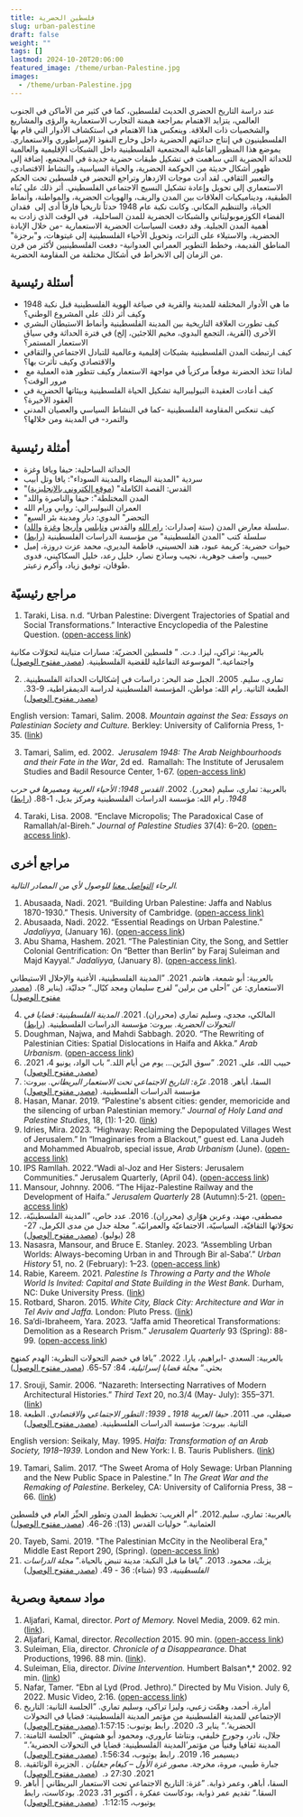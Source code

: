 ```yaml
---
title: فلسطين الحضرية
slug: urban-palestine
draft: false
weight: ""
tags: []
lastmod: 2024-10-20T20:06:00
featured_image: /theme/urban-Palestine.jpg
images:
  - /theme/urban-Palestine.jpg
---
```

عند دراسة التاريخ الحضري الحديث لفلسطين، كما في كثير من الأماكن في الجنوب العالمي، يتزايد الاهتمام بمراجعة هيمنة التجارب الاستعمارية والرؤى والمشاريع والشخصيات ذات العلاقة. وينعكس هذا الاهتمام في استكشاف الأدوار التي قام بها الفلسطينيون في إنتاج حداثتهم الحضرية داخل وخارج النفوذ الإمبراطوري والاستعماري. يموضع هذا المنظور الفاعلية المجتمعية الفلسطينية داخل الشبكات الإقليمية والعالمية للحداثة الحضرية التي ساهمت في تشكيل طبقات حضرية جديدة في المجتمع، إضافة إلى ظهور أشكال حديثة من الحوكمة الحضرية، والحياة السياسية، والنشاط الاقتصادي، والتعبير الثقافي. لقد أدت موجات الازدهار وتراجع التحضر في فلسطين تحت الحكم الاستعماري إلى تحويل وإعادة تشكيل النسيج الاجتماعي الفلسطيني. أثر ذلك على بُناه الطبقية، وديناميكيات العلاقات بين المدن والريف، والهويات الحضرية، والمواطنة، وأنماط الحياة، والتنظيم المكاني. وكانت نكبة عام 1948 حدثاً تاريخياً فارقاً أدى إلى  فقدان الفضاء الكوزموبوليتاني والشبكات الحضرية للمدن الساحلية،  في الوقت الذي زادت به أهمية المدن الجبلية. وقد دفعت السياسات الحضرية الاستعمارية -من خلال الإبادة الحضرية، والاستيلاء على التراث، وتحويل الأحياء الفلسطينية إلى غيتوهات، و"برجزة" المناطق القديمة، وخطط التطوير العمراني العدوانية- دفعت الفلسطينيين لأكثر من قرن من الزمان إلى الانخراط في أشكال مختلفة من المقاومة الحضرية.

## أسئلة رئيسية

- ما هي الأدوار المختلفة للمدينة والقرية في صياغة الهوية الفلسطينية قبل نكبة 1948 وكيف أثر ذلك على المشروع الوطني؟
- كيف تطورت العلاقة التاريخية بين المدينة الفلسطينية وأنماط الاستيطان البشري الأخرى (القرية، التجمع البدوي، مخيم اللاجئين، إلخ) في فترة الحداثة وفي سياق الاستعمار المستمر؟
- كيف ارتبطت المدن الفلسطينية بشبكات إقليمية وعالمية للتبادل الاجتماعي والثقافي والاقتصادي وكيف تأثرت بها؟
-  لماذا تتخذ الحضرنة موقعاً مركزياً في مواجهة الاستعمار وكيف تتطور هذه العملية مع مرور الوقت؟
- كيف أعادت العقيدة النيوليبرالية تشكيل الحياة الفلسطينية وبيئاتها الحضرية في العقود الأخيرة؟
- كيف تنعكس المقاومة الفلسطينية -كما في النشاط السياسي والعصيان المدني والتمرد- في المدينة ومن خلالها؟

## **أمثلة رئيسية**

- الحداثة الساحلية: حيفا ويافا وغزة
- سردية "المدينة البيضاء والمدينة السوداء": يافا وتل أبيب
- "القدس: القصة الكاملة" ([موقع إلكتروني بالإنجليزية](https://www.jerusalemstory.com/en))
- "المدن المختلطة": حيفا والناصرة واللد
- العمران النيوليبرالي: روابي ورام الله
- "التحضر" البدوي: ديار ومدينة بئر السبع
- سلسلة معارض المدن (ستة إصدارات: [رام الله](https://universes.art/en/nafas/articles/2010/ramallah) والقدس و[نابلس](http://museum.birzeit.edu/ar/exhibitions/%D9%85%D8%A7-%D8%A8%D9%8A%D9%86-%D8%B9%D9%8A%D8%A8%D8%A7%D9%84-%D9%88%D8%AC%D8%B1%D8%B2%D9%8A%D9%85) و[أريحا](http://museum.birzeit.edu/ar/exhibitions/%D8%A3%D8%B1%D9%8A%D8%AD%D8%A7-%E2%80%93-%D8%A7%D9%84%D8%A3%D9%82%D8%B1%D8%A8-%D8%A7%D9%84%D9%89-%D8%A7%D9%84%D8%A7%D8%B1%D8%B6%D8%8C-%D8%A7%D9%84%D8%A7%D8%A8%D8%B9%D8%AF-%D9%85%D9%86-%D8%A7%D9%84%D8%B3%D9%85%D8%A7%D8%A1-%D8%A7%D9%84%D9%86%D8%B3%D8%AE%D8%A9-%D8%A7%D9%84%D8%B1%D8%A7%D8%A8%D8%B9%D8%A9-%D9%85%D9%86-%D9%85%D8%B9%D8%B1%D8%B6-%D8%A7%D9%84%D9%85%D8%AF%D9%86) و[غزة](http://museum.birzeit.edu/ar/exhibitions/%D9%85%D8%B9%D8%B1%D8%B6-%D8%A7%D9%84%D9%85%D8%AF%D9%86-%D8%A7%D9%84%D8%AE%D8%A7%D9%85%D8%B3%D8%8C-%D8%A7%D8%B9%D8%A7%D8%AF%D8%A9-%D8%A7%D8%B9%D9%85%D8%A7%D8%B1-%D8%BA%D8%B2%D8%A9) و[اللد](http://museum.birzeit.edu/ar/exhibitions/%D9%85%D8%B9%D8%B1%D8%B6-%D8%A7%D9%84%D9%85%D8%AF%D9%86-%D8%A7%D9%84%D8%AE%D8%A7%D9%85%D8%B3%D8%8C-%D8%A7%D8%B9%D8%A7%D8%AF%D8%A9-%D8%A7%D8%B9%D9%85%D8%A7%D8%B1-%D8%BA%D8%B2%D8%A9)).
- سلسلة كتب "المدن الفلسطينية" من مؤسسة الدراسات الفلسطينية ([رابط](https://www.palestine-studies.org/en/books/explorer1?f%5B0%5D=field_book_type%3A17061))
- حيوات حضرية: كريمة عبود، هند الحسيني، فاطمة البديري، محمد عزت دروزة، إميل حبيبي، واصف جوهرية، نجيب وساذج نصار، خليل رعد، خليل السكاكيني، فدوى طوقان، توفيق زياد، وأكرم زعيتر.

## مراجع رئيسيّة

1. Taraki, Lisa. n.d. “Urban Palestine: Divergent Trajectories of Spatial and Social Transformations.” Interactive Encyclopedia of the Palestine Question. ([open-access link](https://www.palquest.org/en/highlight/14513/urban-palestine))

بالعربية: تراكي، ليزا. د.ت. ” فلسطين الحضريّة: مسارات متباينة لتحوّلات مكانية واجتماعية.“ الموسوعة التفاعلية للقضية الفلسطينية. ([مصدر مفتوح الوصول](https://www.palquest.org/ar/highlight/14514/%D9%81%D9%84%D8%B3%D8%B7%D9%8A%D9%86-%D8%A7%D9%84%D8%AD%D8%B6%D8%B1%D9%8A%D9%91%D8%A9))

2. تماري، سليم. 2005. الجبل ضد البحر: دراسات في إشكاليات الحداثة الفلسطينية. الطبعة الثانية. رام الله: مواطن، المؤسسة الفلسطينية لدراسة الديمقراطية، 9-33. ([مصدر مفتوح الوصول](https://muwatin.birzeit.edu/sites/default/files/publications/attachments/Salim%E2%80%AD_%E2%80%ACBook%E2%80%AD_sm.pdf))

English version: Tamari, Salim. 2008. *Mountain against the Sea:* *Essays on Palestinian Society and Culture.* Berkley: University of California Press, 1-35. ([link](https://www.ucpress.edu/book/9780520251298/mountain-against-the-sea))

3. Tamari, Salim, ed. 2002.  *Jerusalem 1948: The Arab Neighbourhoods and their Fate in the War*, 2d ed.  Ramallah: The Institute of Jerusalem Studies and Badil Resource Center, 1-67. ([open-access link](https://www.palestine-studies.org/en/node/1649524))

بالعربية: تماري، سليم (محرر). 2002. *القدس 1948: الأحياء العربية ومصيرها في حرب 1948.* رام الله: مؤسسة الدراسات الفلسطينية ومركز بديل، 1-88. ([رابط](https://www.palestine-studies.org/ar/node/1648037))

4. Taraki, Lisa. 2008. “Enclave Micropolis; The Paradoxical Case of Ramallah/al-Bireh.” *Journal of Palestine Studies* 37(4): 6–20. ([open-access link](https://www.palquest.org/sites/default/files/Enclave_Micropolis_The_Paradoxical_Case_of_Ramallahal-Bireh-_Lisa_Taraki.pdf)).

## مراجع أخرى

*الرجاء [التواصل معنا](https://palestine.araburbanism.com/ar/contact/) للوصول لأي من المصادر التالية.*

1. Abusaada, Nadi. 2021. “Building Urban Palestine: Jaffa and Nablus 1870-1930.” Thesis. University of Cambridge. ([open-access link)](https://www.repository.cam.ac.uk/items/d344acc0-066b-4205-9c53-2ecbc64b41bb)
2. Abusaada, Nadi. 2022. “Essential Readings on Urban Palestine.” *Jadaliyya*, (January 16). ([open-access link](https://www.jadaliyya.com/Details/44213))
3. Abu Shama, Hashem. 2021. “The Palestinian City, the Song, and Settler Colonial Gentrification: On “Better than Berlin” by Faraj Suleiman and Majd Kayyal.” *Jadaliyya,* (January 8). ([open-access link)](https://www.jadaliyya.com/Details/42216).

بالعربية: أبو شمعة، هاشم. 2021. ”المدينة الفلسطينية، الأغنية والإحلال الاستيطاني الاستعماري: عن ”أحلى من برلين“ لفرج سليمان ومجد كيّال.“ جدليّة، (يناير 8). ([مصدر مفتوح الوصول](https://www.jadaliyya.com/Details/42214/%D8%A7%D9%84%D9%85%D8%AF%D9%8A%D9%86%D8%A9-%D8%A7%D9%84%D9%81%D9%84%D8%B3%D8%B7%D9%8A%D9%86%D9%8A%D8%A9%D8%8C-%D8%A7%D9%84%D8%A3%D8%BA%D9%86%D9%8A%D8%A9-%D9%88%D8%A7%D9%84%D8%A5%D8%AD%D9%84%D8%A7%D9%84-%D8%A7%D9%84%D8%A7%D8%B3%D8%AA%D9%8A%D8%B7%D8%A7%D9%86%D9%8A-%D8%A7%D9%84%D8%A7%D8%B3%D8%AA%D8%B9%D9%85%D8%A7%D8%B1%D9%8A-%D8%B9%D9%86-%D8%A3%D8%AD%D9%84%D9%89-%D9%85%D9%86-%D8%A8%D8%B1%D9%84%D9%8A%D9%86-%D9%84%D9%81%D8%B1%D8%AC-%D8%B3%D9%84%D9%8A%D9%85%D8%A7%D9%86-%D9%88%D9%85%D8%AC%D8%AF-%D9%83%D9%8A%D9%91%D8%A7%D9%84))

4. المالكي، مجدي، وسليم تماري (محرران). 2021. *المدينة الفلسطينية: قضايا في التحولات الحضرية*. بيروت: مؤسسة الدراسات الفلسطينية. ([رابط](https://www.palestine-studies.org/ar/node/1651672))
5. Doughman, Najwa, and Mahdi Sabbagh. 2020. “The Rewriting of Palestinian Cities: Spatial Dislocations in Haifa and Akka.” *Arab Urbanism*. ([open-access link](https://www.araburbanism.com/magazine/rewriting-palestinian-cities))
6. حبيب الله، علي. 2021. ”سوق البرّين… يوم من أيام اللد.“ باب الواد، يونيو 4، 2021. ([مصدر مفتوح الوصول](https://babelwad.com/ar/%d9%81%d9%84%d8%b3%d8%b7%d9%8a%d9%86/%d8%b3%d9%88%d9%82-%d8%a7%d9%84%d8%a8%d8%b1%d9%91%d9%8a%d9%86-%d9%8a%d9%88%d9%85-%d9%85%d9%86-%d8%a3%d9%8a%d8%a7%d9%85-%d8%a7%d9%84%d9%84%d8%af/))
7. السقا، أباهر. 2018. *غزّة: التاريخ الاجتماعي تحت الاستعمار البريطاني.* بيروت: مؤسسة الدراسات الفلسطينية. ([مصدر مفتوح الوصول](https://palestine.araburbanism.com/img/%D8%BA%D8%B2%D8%A9%20%D8%A7%D9%84%D8%AA%D8%A7%D8%B1%D9%8A%D8%AE%20%D8%A7%D9%84%D8%A7%D8%AC%D8%AA%D9%85%D8%A7%D8%B9%D9%8A%20%D8%AA%D8%AD%D8%AA%20%D8%A7%D9%84%D8%A7%D8%B3%D8%AA%D8%B9%D9%85%D8%A7%D8%B1.pdf))
8. Hasan, Manar. 2019. “Palestine's absent cities: gender, memoricide and the silencing of urban Palestinian memory.” *Journal of Holy Land and Palestine Studies*, 18, (1): 1-20. ([link](https://www.euppublishing.com/doi/abs/10.3366/hlps.2019.0200?journalCode=hlps))
9. Idries, Mira. 2023. “Highway: Reclaiming the Depopulated Villages West of Jerusalem.” In “Imaginaries from a Blackout,” guest ed. Lana Judeh and Mohammed Abualrob, special issue, *Arab Urbanism* (June). ([open-access link)](https://www.araburbanism.com/magazine/the-landscape-beyond-the-highway)
10. IPS Ramllah. 2022.“Wadi al-Joz and Her Sisters: Jerusalem Communities.” Jerusalem Quarterly, (April 04). ([open-access link](https://www.palestine-studies.org/en/node/1652704))
11. Mansour, Johnny. 2006. “The Hijaz-Palestine Railway and the Development of Haifa.” *Jerusalem Quarterly* 28 (Autumn):5-21. ([open-access link](https://www.palestine-studies.org/en/node/77910))
12. مصطفى، مهند، وعرين هوّاري (محرران). 2016. عدد خاص، ”المدينة الفلسطينيّة، تحوّلاتها الثقافيّة، السياسيّة، الاجتماعيّة والعمرانيّة.“ مجلة جدل من مدى الكرمل، 27-28 (يوليو). ([مصدر مفتوح الوصول](https://mada-research.org/storage/uploads/2016/08/JDL2728-Full.pdf))
13. Nasasra, Mansour, and Bruce E. Stanley. 2023. “Assembling Urban Worlds: Always-becoming Urban in and Through Bir al-Saba’.” *Urban History* 51, no. 2 (February): 1–23. ([open-access link](https://www.researchgate.net/publication/368269911_Assembling_urban_worlds_always-becoming_urban_in_and_through_Bir_al-Saba'))  
14. Rabie, Kareem. 2021. *Palestine Is Throwing a Party and the Whole World Is Invited: Capital and State Building in the West Bank.* Durham, NC: Duke University Press. ([link](https://www.dukeupress.edu/Assets/PubMaterials/978-1-4780-1409-6_601.pdf))
15. Rotbard, Sharon. 2015. *White City, Black City: Architecture and War in Tel Aviv and Jaffa.* London: Pluto Press. ([link](https://www.plutobooks.com/9781783713141/white-city-black-city/))
16. Sa‘di-Ibraheem, Yara. 2023. “Jaffa amid Theoretical Transformations: Demolition as a Research Prism.” *Jerusalem Quarterly* 93 (Spring): 88-99. ([open-access link](https://www.palestine-studies.org/en/node/1653833))

بالعربية: السعدي -ابراهيم، يارا. 2022. ”يافا في خضم التحولات النظرية: الهدم كمنهج بحثي.“ *مجلة قضايا إسرائيلية،* 84: 57-65. ([مصدر مفتوح الوصول](https://www.palestineforum.net/%d9%8a%d8%a7%d9%81%d8%a7-%d9%81%d9%8a-%d8%ae%d8%b6%d9%85-%d8%a7%d9%84%d8%aa%d8%ad%d9%88%d9%84%d8%a7%d8%aa-%d8%a7%d9%84%d9%87%d8%af%d9%85-%d9%83%d9%85%d9%86%d9%87%d8%ac-%d8%a8%d8%ad%d8%ab%d9%8a/#:~:text=%D8%AA%D8%AD%D8%AA%20%D8%B9%D9%86%D9%88%D8%A7%D9%86%20%3A%20%D9%8A%D8%A7%D9%81%D8%A7%20%D9%81%D9%8A%20%D8%AE%D8%B6%D9%85%20%D8%A7%D9%84%D8%AA%D8%AD%D9%88%D9%84%D8%A7%D8%AA-%20%D8%A7%D9%84%D9%87%D8%AF%D9%85,%D8%A7%D9%84%D9%81%D9%84%D8%B3%D8%B7%D9%8A%D9%86%D9%8A%20%D8%B9%D9%84%D9%89%20%D8%A7%D9%84%D8%B1%D8%BA%D9%85%20%D9%85%D9%86%20%D8%A7%D8%AE%D8%AA%D9%84%D8%A7%D9%81%20%D9%87%D9%88%D9%8A%D8%A7%D8%AA%20%D8%A7%D9%84%D9%85%D8%B3%D8%AA%D8%B9%D9%85%D8%B1%D9%8A%D9%86%20%D9%88%D8%B3%D9%8A%D8%A7%D8%B3%D8%A7%D8%AA%D9%87%D9%85.))

17. Srouji, Samir. 2006. “Nazareth: Intersecting Narratives of Modern Architectural Histories.” *Third Text* 20, no.3/4 (May- July): 355–371. ([link](https://doi.org/10.1080/09528820600853837))
18. صيقلي، مي. 2011. *حيفا العربية 1918 ـ 1939: التطور الاجتماعي والاقتصادي.* الطبعة الثانية. بيروت: مؤسسة الدراسات الفلسطينية. ([مصدر مفتوح الوصول](https://palestine.araburbanism.com/img/%D8%AD%D9%8A%D9%81%D8%A7%20%D8%A7%D9%84%D8%B9%D8%B1%D8%A8%D9%8A%D8%A9%201918-1939.pdf))

English version: Seikaly, May. 1995. *Haifa: Transformation of an Arab Society, 1918–1939*. London and New York: I. B. Tauris Publishers. ([link](https://archive.org/details/haifatransformat0000seik/mode/2up))

19. Tamari, Salim. 2017. “The Sweet Aroma of Holy Sewage: Urban Planning and the New Public Space in Palestine.” In *The Great War and the Remaking of Palestine*. Berkeley, CA: University of California Press, 38 – 66. ([link](https://www.ucpress.edu/book/9780520291263/the-great-war-and-the-remaking-of-palestine))

بالعربية: تماري، سليم.2012. ”أم الغريب: تخطيط المدن وتطور الحيِّز العام في فلسطين العثمانية.“ حوليات القدس (13): 26-46. ([مصدر مفتوح الوصول](https://store.palestine-studies.org/sites/default/files/hq-articles/11464.pdf))

20. Tayeb, Sami. 2019. "The Palestinian McCity in the Neoliberal Era," Middle East Report 290, (Spring). ([open-access link](https://merip.org/2019/07/the-palestinian-mccity-in-the-neoliberal-era/))
21. يزبك، محمود. 2013. ”يافا ما قبل النكبة: مدينة تنبض بالحياة.“ *مجلة الدراسات الفلسطينية،* 93 (شتاء): 36 - 49. ([مصدر مفتوح الوصول](https://store.palestine-studies.org/sites/default/files/mdf-articles/MDF_036-049.pdf))

## **مواد سمعية وبصرية**

1. Aljafari, Kamal, director. *Port of Memory.* Novel Media, 2009. 62 min. ([link](https://kamalaljafari.art/This-Place-They-Dried-From-The-Sea-An-Interview-with-Kamal-Aljafari)).
2. Aljafari, Kamal, director. *Recollection* 2015. 90 min. ([open-access link](https://www.youtube.com/watch?v=IMEi8MEKgYU))
3. Suleiman, Elia, director. *Chronicle of a Disappearance.* Dhat Productions, 1996. 88 min. ([link](https://www.youtube.com/watch?v=MD4EKZ0p4iw)).
4. Suleiman, Elia, director. *Divine Intervention.* Humbert Balsan*,* 2002. 92 min. ([link](https://vimeo.com/8623241))
5. Nafar, Tamer. “Ebn al Lyd (Prod. Jethro).” Directed by Mu Vision. July 6, 2022. Music Video, 2:16. ([open-access link](https://www.youtube.com/watch?v=Jo4y0PJC2II))
6. أمارة، أحمد، وهمّت زعبي، وليزا تراكي، وسليم تماري. ”الجلسة الثانية: التاريخ الإجتماعي للمدينة الفلسطينية من مؤتمر المدينة الفلسطينية: قضايا في التحولات الحضرية’.“ يناير 3، 2020. رابط يوتيوب: 1:57:15.([مصدر مفتوح الوصول](https://www.youtube.com/watch?v=kg021YTgJ2g&list=PL3-hGOuLVJpt2M_zWklAJ-NR-Y9gCoNS0&index=2))
7. جلال، نادر، وجورج خليفي، ونتاشا عاروري، ومحمود أبو هشهش. ”الجلسة الثامنة: المدينة ثقافيا وفنياً من مؤتمر’المدينة الفلسطينية: قضايا في التحولات الحضرية’.“ ديسيمبر 16، 2019. رابط يوتيوب، 1:56:34. ([مصدر مفتوح الوصول](https://www.youtube.com/watch?v=dJlAk2LZ_hc&list=PL3-hGOuLVJpt2M_zWklAJ-NR-Y9gCoNS0&index=9))
8. جبارة طيبي، مروة، مخرجة. *مصور غزة الأول – كيغام جغليان* . الجزيرة الوثائقية. 2021. 27:30 د.  ([مصدر مفتوح الوصول](https://www.youtube.com/watch?v=tosuD3YwjhA))
9. السقا، أباهر، وعمر ذوابة. ”غزة: التاريخ الاجتماعي تحت الاستعمار البريطاني | أباهر السقا.“ تقديم عمر ذوابة، بودكاست عفكرة ، أكتوبر 31، 2023. بودكاست، رابط يوتيوب، 1:12:15.  ([مصدر مفتوح الوصول](https://www.youtube.com/watch?v=vDBlPC7qMKw))
